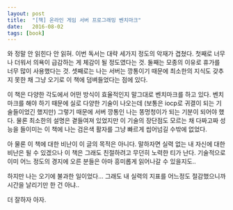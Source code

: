 ```yaml
---
layout: post
title:  "[책] 온라인 게임 서버 프로그래밍 벤치마크"
date:   2016-08-02
tags: [book]
---
```


와 정말 안 읽힌다 안 읽혀. 이번 독서는 대략 세가지 정도의 악재가 겹쳤다. 첫째로 너무나 더워서 의욕이 급감하는 게 체감이 될 정도였다는 것. 둘째는 모종의 이유로 휴가를 너무 많이 사용했다는 것. 셋째로는 나는 서버는 깡통이기 때문에 최소한의 지식도 갖추지 못한 채 그냥 오기로 이 책에 덤벼들었다는 점에 있다. 

  이 책은 다양한 각도에서 어떤 방식이 효율적인지 말그대로 벤치마크를 하고 있다. 벤치마크를 해야 하기 때문에 실로 다양한 기술이 나오는데 (보통은 iocp로 귀결이 되는 기술들이었긴 했지만) 그렇기 때문에 서버 깡통인 나는 똥멍청이가 되는 기분이 되어야 했다. 물론 최소한의 설명은 곁들여져 있었지만 이 기술의 장단점도 모르는 채 다짜고짜 성능을 들이미는 이 책에 나는 검은색 활자를 그냥 빠르게 씹어넘길 수밖에 없었다. 

  아 물론 이 책에 대한 비난이 이 글의 목적은 아니다. 말하자면 실력 없는 내 자신에 대한 비난은 될 수 있겠으나 이 책은 그래도 친절하려고 무던히 노력한 티가 난다. 기술적으로 이미 어느 정도의 경지에 오른 분들은 아마 흥미롭게 읽어나갈 수 있을지도.. 

  하지만 나는 오기에 불과한 일이었다... 그래도 내 실력의 지표를 어느정도 절감했으니까 시간을 날리기만 한 건 아냐.. 

  더 잘하자 아자.